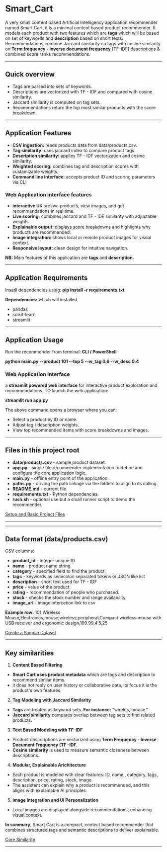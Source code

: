 # Smart_Cart
A very small content based Artificial Intelligency application recommender named Smart Cart, it is a minimal content based product recommender. It models each product with two features which are **tags** which will be based on set of keywords and **description** based on short texts. Recommendations combine Jaccard similarity on tags with cosine similarity on **Term frequency - inverse document frequency** [TF-IDF] descriptions & combined score ranks recommendations.

___

## Quick overview
* Tags are parsed into sets of keywords.
* Descriptions are vectorized with TF - IDF and compared with cosine similarity.
* Jaccard similarity is computed on tag sets.
* Recommendations return the top most similar products with the score breakdown.

___

## Application Features
* **CSV ingestion:** reads products data from data/products.csv.
* **Tag similarity:** uses jaccard index to compare product tags.
* **Description similarity:** applies TF - IDF vectorization and cosine similarity.
* **Weighted scoring:** combines tag and description scores with custamizable weights.
* **Command line interface:** accepts product ID and scoring parameters via CLI

### Web Application interface features
* **interactive UI:** broswe products, view images, and get recommendations in real time.
* **Live scoring:** combines jaccard and TF - IDF similarity with adjustable weights.
* **Explainable output:** displays score breakdowns and highlights why products are recommended.
* **Image integration:** shows local or remote product images for visual context.
* **Responsive layout:** clean design for intuitive navigation.

**NB:** Main features of this application are **tags** and **description.**
___

## Application Requirements
Insatll dependencies using: **pip install -r requirements.txt**

**Dependencies:** which will installed.
* pandas
* scikit-learn
* streamlit

___

## Application Usage
Run the recommender from terminal:
**CLI / PowerShell**

**python main.py --product 101 --top 5 --w_tag 0.6 --w_desc 0.4**

### Web Application Interface
a **streamlit powered web interface** for interactive product exploration and recommendations.
TO launch the web application:

**streamlit run app.py**

The above command opens a browser where you can:
* Select a product by ID or name.
* Adjust tag / description weights.
* View top recommended items with score breakdowns and images.

___

## Files in this project root
* **data/products.csv** - sample product dataset.
* **app.py** - single file recommender implementation to define and configure the core application logic.
* **main.py** - offline entry point of the application.
* **paths.py** - driving the path linkage via the folders to align to its calling.
* **README.md** - current file.
* **requirements.txt** - Python dependencies.
* **rush.sh** - optional use but a small runner script to demo the recommender.

[Setup and Basic Project Files](https://github.com/users/Mr-Kheswa/projects/4?pane=issue&itemId=132728546&issue=Mr-Kheswa%7CSmart_Cart%7C1)
___

___

## Data format (data/products.csv)
CSV columns:
* **product_id** - integer unique ID
* **name** - product name string
* **category** - specified field to find the product.
* **tags** - keywords as semicolon separated tokens or JSON like list
* **description** - short text used for TF - IDF
* **price** - value of the product.
* **rating** - recommendation of people who purchased.
* **stock** - checks the stock number and range availability.
* **image_url** - image intercetion link to csv

**Example row:**
101,Wireless Mouse,Electronics,mouse;wireless;peripheral,Compact wireless mouse with USB receiver and ergonomic design,199.99,4.5,25

[Create a Sample Dataset](https://github.com/Mr-Kheswa/Smart_Cart/issues/2)
___

## Key similarities
1. **Content Based Filtering**
* **Smart Cart uses product metadata** which are tags and description to recommend similar items.
* it does not reply on user history or collaborative data, its focus it is the product's own features.
2. **Tag Modeling with Jaccard Similarity**
* **Tags** are treated as keyword sets. **For instance:** "wireles, mouse."
* **Jaccard similarity** compares overlap between tag sets to find related products.
3. **Text Based Modeling with TF-IDF**
* Product desccriptions are vectorized using **Term Frequency - Inverse Document Frequency (TF -IDF**.
* **Cosine similarity** is used to measure semantic closeness between descriptions.
4. **Modular, Explainable Arichitecture**
* Each product is modeled with clear features: ID, name,, category, tags, description, price, rating, stock, image.
* The assistant can explain why a product is recommended, and this aligns with explainable AI principles.
5. **Image Integration and UI Personalization**
* Local images are displayed alongside recommendations, enhancing visual context.

**In summary**, Smart Cart is a compact, contect based recommender that combines structured tags and semantic descriptions to deliver explainable.

[Core Similarity](https://github.com/Mr-Kheswa/Smart_Cart/issues/3)

___
